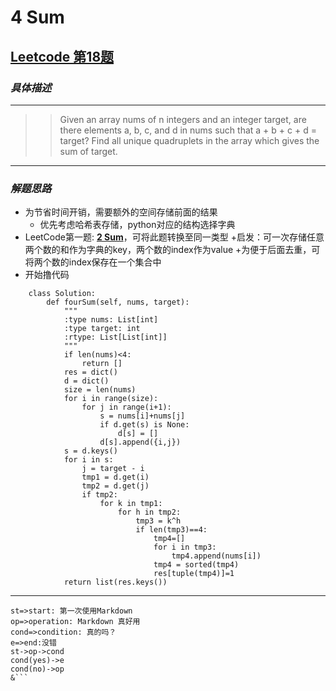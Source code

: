 # **4 Sum**
## [Leetcode 第18题](https://leetcode.com/problems/4sum/description/)
### *具体描述*
--------
>>Given an array nums of n integers and an integer target, are there elements a, b, c, and d in nums such that a + b + c + d = target? Find all unique quadruplets in the array which gives the sum of target.

--------------
### *解题思路*
+ 为节省时间开销，需要额外的空间存储前面的结果
   + 优先考虑哈希表存储，python对应的结构选择字典
+ LeetCode第一题: [**2 Sum**](https://leetcode.com/problems/two-sum/description/)，可将此题转换至同一类型
   +启发：可一次存储任意两个数的和作为字典的key，两个数的index作为value
   +为便于后面去重，可将两个数的index保存在一个集合中
+ 开始撸代码
```
	class Solution:
	    def fourSum(self, nums, target):
	        """
	        :type nums: List[int]
	        :type target: int
	        :rtype: List[List[int]]
	        """
	        if len(nums)<4:
	            return []
	        res = dict()
	        d = dict()
	        size = len(nums)
	        for i in range(size):
	            for j in range(i+1):
	                s = nums[i]+nums[j]
	                if d.get(s) is None:
	                    d[s] = []
	                d[s].append({i,j})
	        s = d.keys()
	        for i in s:
	            j = target - i
	            tmp1 = d.get(i)
	            tmp2 = d.get(j)
	            if tmp2:
	                for k in tmp1:
	                    for h in tmp2:
	                        tmp3 = k^h
	                        if len(tmp3)==4:
	                            tmp4=[]
	                            for i in tmp3:
	                                tmp4.append(nums[i])
	                            tmp4 = sorted(tmp4)
	                            res[tuple(tmp4)]=1
	        return list(res.keys())              
```
-----------
```flow
st=>start: 第一次使用Markdown
op=>operation: Markdown 真好用
cond=>condition: 真的吗？
e=>end:没错
st->op->cond
cond(yes)->e
cond(no)->op
&```
